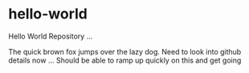 # hello-world
Hello World Repository ...

The quick brown fox jumps over the lazy dog.
Need to look into github details now ...
Should be able to ramp up quickly on this and get going
